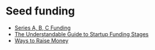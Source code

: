 # Seed funding

- [Series A, B, C Funding](https://www.investopedia.com/articles/personal-finance/102015/series-b-c-funding-what-it-all-means-and-how-it-works.asp)
- [The Understandable Guide to Startup Funding Stages](https://visible.vc/blog/startup-funding-stages/)
- [Ways to Raise Money](https://about.crunchbase.com/blog/raising-startup-capital/)